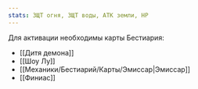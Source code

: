 ```yaml
---
stats: ЗЩТ огня, ЗЩТ воды, АТК земли, HP
---
```

Для активации необходимы карты Бестиария:
- [[Дитя демона]]
- [[Шоу Лу]]
- [[Механики/Бестиарий/Карты/Эмиссар|Эмиссар]]
- [[Финиас]]